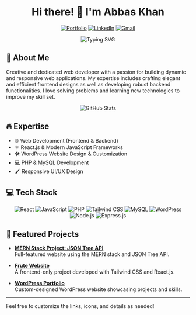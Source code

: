 <div align="center">

  # Hi there! 👋 I'm Abbas Khan

  [![Portfolio](https://img.shields.io/badge/Portfolio-12100E?style=for-the-badge&logo=microsoft-edge&logoColor=white)](https://your-portfolio-link.com)
  [![LinkedIn](https://img.shields.io/badge/LinkedIn-0077B5?style=for-the-badge&logo=linkedin&logoColor=white)](https://www.linkedin.com/in/abbas-khan-profile/)
  [![Gmail](https://img.shields.io/badge/Gmail-D14836?style=for-the-badge&logo=gmail&logoColor=white)](mailto:your-email@gmail.com)

  <p align="center">
    <img src="https://readme-typing-svg.herokuapp.com?font=Fira+Code&pause=1000&width=435&lines=WordPress+Website+Designer;React.js+Developer;PHP+Developer;MERN+Stack+Enthusiast;Full-Stack+Developer" alt="Typing SVG" />
  </p>
</div>

## 🎯 About Me

Creative and dedicated web developer with a passion for building dynamic and responsive web applications. My expertise includes crafting elegant and efficient frontend designs as well as developing robust backend functionalities. I love solving problems and learning new technologies to improve my skill set.

<div align="center">
  <img src="https://github-readme-stats.vercel.app/api?username=YourGitHubUsername&show_icons=true&theme=radical" alt="GitHub Stats" />
</div>

## 🔥 Expertise
- 🌐 Web Development (Frontend & Backend)
- ⚛️ React.js & Modern JavaScript Frameworks
- 🛠️ WordPress Website Design & Customization
- 💻 PHP & MySQL Development
- 🖌️ Responsive UI/UX Design

## 💻 Tech Stack
<div align="center">

![React](https://img.shields.io/badge/React-61DAFB?style=for-the-badge&logo=react&logoColor=black)
![JavaScript](https://img.shields.io/badge/JavaScript-F7DF1E?style=for-the-badge&logo=javascript&logoColor=black)
![PHP](https://img.shields.io/badge/PHP-777BB4?style=for-the-badge&logo=php&logoColor=white)
![Tailwind CSS](https://img.shields.io/badge/Tailwind_CSS-06B6D4?style=for-the-badge&logo=tailwind-css&logoColor=white)
![MySQL](https://img.shields.io/badge/MySQL-4479A1?style=for-the-badge&logo=mysql&logoColor=white)
![WordPress](https://img.shields.io/badge/WordPress-21759B?style=for-the-badge&logo=wordpress&logoColor=white)
![Node.js](https://img.shields.io/badge/Node.js-339933?style=for-the-badge&logo=node.js&logoColor=white)
![Express.js](https://img.shields.io/badge/Express.js-000000?style=for-the-badge&logo=express&logoColor=white)

</div>

## 🎯 Featured Projects

- **[MERN Stack Project: JSON Tree API](https://github.com/YourGitHubUsername/YourMERNProject)**  
  Full-featured website using the MERN stack and JSON Tree API.
  
- **[Frute Website](https://github.com/YourGitHubUsername/frute-website)**  
  A frontend-only project developed with Tailwind CSS and React.js.

- **[WordPress Portfolio](https://your-portfolio-link.com)**  
  Custom-designed WordPress website showcasing projects and skills.

---

Feel free to customize the links, icons, and details as needed!
